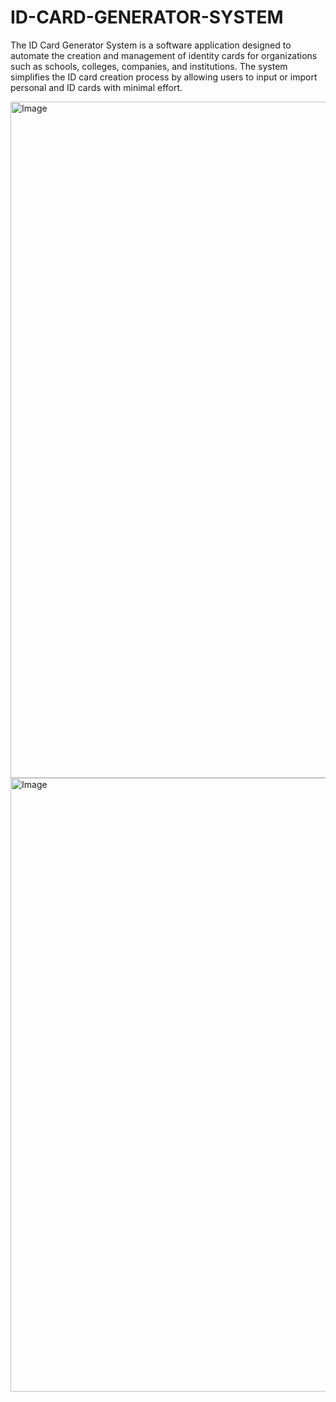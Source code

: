 # ID-CARD-GENERATOR-SYSTEM
The ID Card Generator System is a software application designed to automate the creation and management of identity cards for organizations such as schools, colleges, companies, and institutions. The system simplifies the ID card creation process by allowing users to input or import personal and ID cards with minimal effort.

<img width="1200" height="1082" alt="Image" src="https://github.com/user-attachments/assets/43e3b54a-561a-462f-9b0c-12eb1902faa5" />
<img width="1200" height="982" alt="Image" src="https://github.com/user-attachments/assets/1ec9308a-bc3e-44d6-b0b8-fbaf6dfb7797" />
